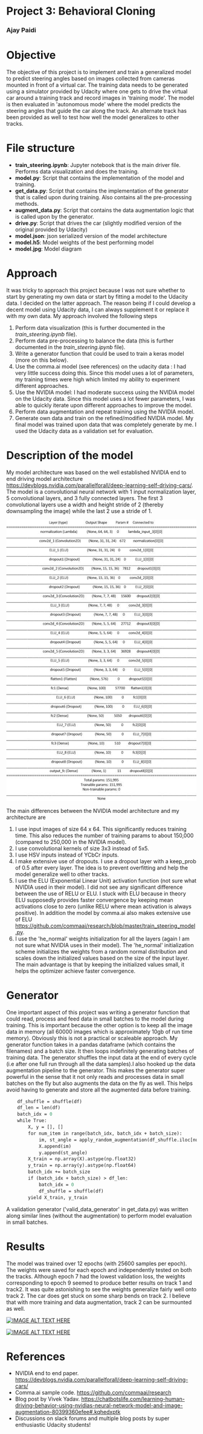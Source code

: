 # Project 3: Behavioral Cloning
### Ajay Paidi

# Objective
The objective of this project is to implement and train a generalized model to predict steering angles based on images collected from cameras mounted in front of a virtual car. The training data needs to be generated using a simulator provided by Udacity where one gets to drive the virtual car around a training track and record images in 'training mode'. The model is then evaluated in 'autonomous mode' where the model predicts the steering angles that guide the car along the track. An alternate track has been provided as well to test how well the model generalizes to other tracks.

# File structure
- **train_steering.ipynb**: Jupyter notebook that is the main driver file. Performs data visualization and does the training.
- **model.py**: Script that contains the implementation of the model and training.
- **get_data.py**: Script that contains the implementation of the generator that is called upon during training. Also contains all the pre-processing methods.
- **augment_data.py**: Script that contains the data augmentation logic that is called upon by the generator.
- **drive.py**: Script that drives the car (slightly modified version of the original provided by Udacity)
- **model.json**: json serialized version of the model architecture
- **model.h5**: Model weights of the best performing model
- **model.jpg**: Model diagram

# Approach
It was tricky to approach this project because I was not sure whether to start by generating my own data or start by fitting a model to the Udacity data. I decided on the latter approach. The reason being if I could develop a decent model using Udacity data, I can always supplement it or replace it with my own data. My approach involved the following steps
1. Perform data visualization (this is further documented in the _train_steering.ipynb_ file).
2. Perform data pre-processing to balance the data (this is further documented in the _train_steering.ipynb_ file).
3. Write a generator function that could be used to train a keras model (more on this below).
4. Use the comma.ai model (see references) on the udacity data : I had very little success doing this. Since this model uses a lot of parameters, my training times were high which limited my ability to experiment different approaches.
5. Use the NVIDIA model: I had moderate success using the NVIDIA model on the Udacity data. Since this model uses a lot fewer parameters, I was able to quickly iterate upon different approaches to improve the model.
6. Perform data augmentation and repeat training using the NVIDIA model.
7. Generate own data and train on the refined/modified NVIDIA model.
My final model was trained upon data that was completely generate by me. I used the Udacity data as a validation set for evaluation.   

# Description of the model
My model architecture was based on the well established NVIDIA end to end driving model architecture https://devblogs.nvidia.com/parallelforall/deep-learning-self-driving-cars/. 
The model is a convolutional neural network with 1 input normalization layer, 5 convolutional layers, and 3 fully connected layers. The first 3 convolutional layers use a width and height stride of 2 (thereby downsampling the image) while the last 2 use a stride of 1.

![Model](model.jpg)

The main differences between the NVIDIA model architecture and my architecture are 
1. I use input images of size 64 x 64. This significantly reduces training time. This also reduces the number of training params to about 150,000 (compared to 250,000 in the NVIDIA model).
2. I use convolutional kernels of size 3x3 instead of 5x5.
3. I use HSV inputs instead of YCbCr inputs.
4. I make extensive use of dropouts. I use a dropout layer with a keep_prob of 0.5 after every layer. The idea is to prevent overfitting and help the model generalize well to other tracks.
5. I use the ELU (Exponential Linear Unit) activation function (not sure what NVIDIA used in their model). I did not see any significant difference between the use of RELU or ELU. I stuck with ELU because in theory ELU supposedly provides faster convergence by keeping mean activations close to zero (unlike RELU where mean activation is always positive). In addition the model by comma.ai also makes extensive use of ELU https://github.com/commaai/research/blob/master/train_steering_model.py.
6. I use the 'he_normal' weights initialization for all the layers (again I am not sure what NVIDIA uses in their model). The 'he_normal' initialization scheme initializes the weights from a random normal distribution and scales down the initialized values based on the size of the input layer. The main advantage is that by keeping the initialized values small, it helps the optimizer achieve faster convergence.

# Generator
One important aspect of this project was writing a generator function that could read, process and feed data in small batches to the model during training. This is important because the other option is to keep all the image data in memory (all 60000 images which is approximately 10gb of run time memory). Obviously this is not a practical or scaleable approach. My generator function takes in a pandas dataframe (which contains the filenames) and a batch size. It then loops indefinitely generating batches of training data. The generator shuffles the input data at the end of every cycle (i.e after one full run through all the data samples).I also hooked up the data augmentation pipeline to the generator. This makes the generator super powerful in the sense that it not only reads and processes data in small batches on the fly but also augments the data on the fly as well. This helps avoid having to generate and store all the augmented data before training.
```def aug_data_generator(df, batch_size):
    df_shuffle = shuffle(df)
    df_len = len(df)
    batch_idx = 0
    while True:
        X, y = [], []
        for num_item in range(batch_idx, batch_idx + batch_size):
            im, st_angle = apply_random_augmentation(df_shuffle.iloc[num_item], False)
            X.append(im)
            y.append(st_angle)
        X_train = np.array(X).astype(np.float32)
        y_train = np.array(y).astype(np.float64)
        batch_idx += batch_size
        if (batch_idx + batch_size) > df_len:
            batch_idx = 0
            df_shuffle = shuffle(df)
        yield X_train, y_train
```
		
A validation generator ('valid_data_generator' in get_data.py) was written along similar lines (without the augmentation) to perform model evaluation in small batches.

# Results
The model was trained over 12 epochs (with 25600 samples per epoch). The weights were saved for each epoch and independently tested on both the tracks. Although epoch 7 had the lowest validation loss, the weights corresponding to epoch 9 seemed to produce better results on track 1 and track2. It was quite astonishing to see the weights generalize fairly well onto track 2. The car does get stuck on some sharp bends on track 2. I believe that with more training and data augmentation, track 2 can be surmounted as well.

[![IMAGE ALT TEXT HERE](https://img.youtube.com/vi/POhfBo7z414/0.jpg)](https://youtu.be/POhfBo7z414)

[![IMAGE ALT TEXT HERE](https://img.youtube.com/vi/W_Kz2pVlh2U/0.jpg)](https://youtu.be/W_Kz2pVlh2U)


# References
- NVIDIA end to end paper. https://devblogs.nvidia.com/parallelforall/deep-learning-self-driving-cars/
- Comma.ai sample code. https://github.com/commaai/research
- Blog post by Vivek Yadav. https://chatbotslife.com/learning-human-driving-behavior-using-nvidias-neural-network-model-and-image-augmentation-80399360efee#.kqhedxptk
- Discussions on slack forums and multiple blog posts by super enthusiastic Udacity students!